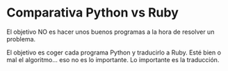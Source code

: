 
# Comparativa Python vs Ruby

El objetivo NO es hacer unos buenos programas a la hora de resolver un problema.

El objetivo es coger cada programa Python y traducirlo a Ruby. Esté bien o mal el algoritmo... eso no es lo importante. Lo importante es la traducción.
